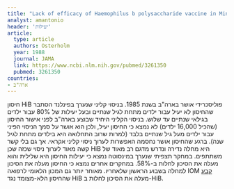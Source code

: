 ```yaml
---
title: "Lack of efficacy of Haemophilus b polysaccharide vaccine in Minnesota"
analyst: amantonio
header: 'יעילות'
article:
  type: article
  authors: Osterholm
  year: 1988
  journal: JAMA
  link: https://www.ncbi.nlm.nih.gov/pubmed/3261350
  pubmed: 3261350
countries:
- ארה"ב
---
```


חיסון HiB פוליסכרידי אושר בארה"ב בשנת 1985. בניסוי קליני שנערך בפינלנד הסתבר שהחיסון לא יעיל עבור ילדים מתחת לגיל שנתיים ובעל יעילות של 80% עבור ילדים בגילאי שנתיים עד שלוש. בניסוי הקליני היחיד שבוצע בארה"ב לפני אישור החיסון (שהכיל 16,000 ילדים) לא נמצא כי החיסון יעיל, ולכן הוא אושר על סמך הניסוי הפיני עבור ילדים מעל גיל שנתיים בלבד (למרות שרוב התחלואה היא בילדים מתחת לגיל שנה). ברגע שהחיסון אושר נחסמה האפשרות לערוך ניסוי קליני אקראי. אך גם בלי קשר קשה מאוד לערוך ניסוי שכזה שכן HiB היא מחלה נדירה ונדרש מדגם רב מאוד של משתתפים.
במחקר תצפיתי שנערך במינסוטה נמצא כי יעילות החיסון היא שלילית והוא מעלה את הסיכון לחלות ב-58%. במחקרים אחרים נמצא כי החיסון מעלה את הסיכון למחלה בשבוע הראשון שלאחריו. מאוחר יותר גם המכון הלאומי לרפואה IOM [קבע](https://www.ncbi.nlm.nih.gov/pubmed/8182813) שהחיסון הלא-מצומד נגד HiB מעלה את הסיכון לחלות ב-HiB.
